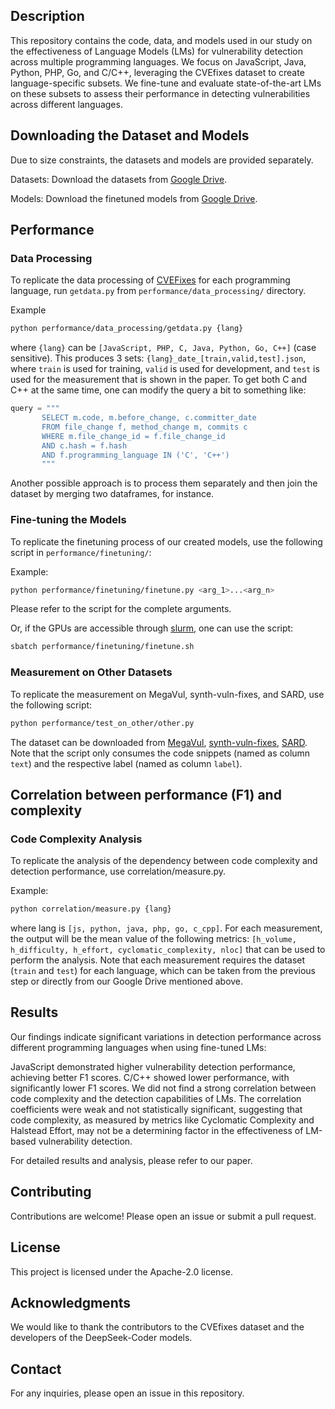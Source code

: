 ## Description
This repository contains the code, data, and models used in our study on the effectiveness of Language Models (LMs) for vulnerability detection across multiple programming languages. We focus on JavaScript, Java, Python, PHP, Go, and C/C++, leveraging the CVEfixes dataset to create language-specific subsets. We fine-tune and evaluate state-of-the-art LMs on these subsets to assess their performance in detecting vulnerabilities across different languages.

## Downloading the Dataset and Models

Due to size constraints, the datasets and models are provided separately.

Datasets: Download the datasets from [Google Drive](https://drive.google.com/drive/folders/1gef7O2592a5BEdjX_yPz78HTN7-p_Zmo?usp=sharing). 

Models: Download the finetuned models from [Google Drive](https://drive.google.com/drive/folders/1RhyW2CkIvLzsDmIfdmBmYNFhxNQansOv?usp=sharing). 


## Performance 
### Data Processing
To replicate the data processing of [CVEFixes](https://github.com/secureIT-project/CVEfixes) for each programming language, run `getdata.py` from `performance/data_processing/` directory.

Example
```bash
python performance/data_processing/getdata.py {lang}
```

where `{lang}` can be `[JavaScript, PHP, C, Java, Python, Go, C++]` (case sensitive). This produces 3 sets: `{lang}_date_[train,valid,test].json`, where `train` is used for training, `valid` is used for development, and `test` is used for the measurement that is shown in the paper. To get both C and C++ at the same time, one can modify the query a bit to something like:

```python
query = """
       SELECT m.code, m.before_change, c.committer_date
       FROM file_change f, method_change m, commits c
       WHERE m.file_change_id = f.file_change_id
       AND c.hash = f.hash
       AND f.programming_language IN ('C', 'C++')
       """
```

Another possible approach is to process them separately and then join the dataset by merging two dataframes, for instance. 

### Fine-tuning the Models
To replicate the finetuning process of our created models, use the following script in `performance/finetuning/`:

Example:
```bash
python performance/finetuning/finetune.py <arg_1>...<arg_n>
```

Please refer to the script for the complete arguments. 

Or, if the GPUs are accessible through [slurm](https://slurm.schedmd.com/slurm.html), one can use the script:

```bash
sbatch performance/finetuning/finetune.sh
```

### Measurement on Other Datasets
To replicate the measurement on MegaVul, synth-vuln-fixes, and SARD, use the following script:

```bash
python performance/test_on_other/other.py
```

The dataset can be downloaded from [MegaVul](https://github.com/Icyrockton/MegaVul), [synth-vuln-fixes](https://huggingface.co/datasets/patched-codes/synth-vuln-fixes), [SARD](https://samate.nist.gov/SARD/test-suites/103). Note that the script only consumes the code snippets (named as column `text`) and the respective label (named as column `label`).

## Correlation between performance (F1) and complexity
### Code Complexity Analysis
To replicate the analysis of the dependency between code complexity and detection performance, use correlation/measure.py.

Example:
```bash
python correlation/measure.py {lang}
```

where lang is `[js, python, java, php, go, c_cpp]`. For each measurement, the output will be the mean value of the following metrics: `[h_volume, h_difficulty, h_effort, cyclomatic_complexity, nloc]` that can be used to perform the analysis. Note that each measurement requires the dataset (`train` and `test`) for each language, which can be taken from the previous step or directly from our Google Drive mentioned above.  

## Results
Our findings indicate significant variations in detection performance across different programming languages when using fine-tuned LMs:

JavaScript demonstrated higher vulnerability detection performance, achieving better F1 scores.
C/C++ showed lower performance, with significantly lower F1 scores.
We did not find a strong correlation between code complexity and the detection capabilities of LMs. The correlation coefficients were weak and not statistically significant, suggesting that code complexity, as measured by metrics like Cyclomatic Complexity and Halstead Effort, may not be a determining factor in the effectiveness of LM-based vulnerability detection.

For detailed results and analysis, please refer to our paper.

## Contributing
Contributions are welcome! Please open an issue or submit a pull request.

## License
This project is licensed under the Apache-2.0 license.

## Acknowledgments
We would like to thank the contributors to the CVEfixes dataset and the developers of the DeepSeek-Coder models.

## Contact
For any inquiries, please open an issue in this repository.
